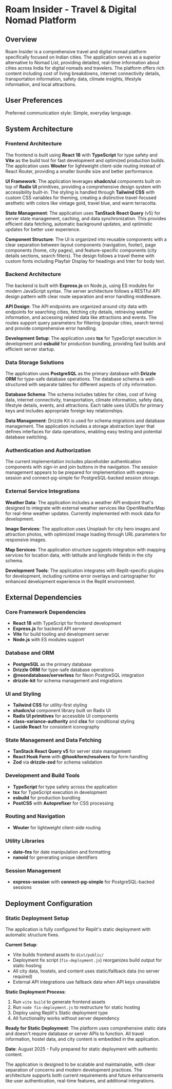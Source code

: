 # Roam Insider - Travel & Digital Nomad Platform

## Overview

Roam Insider is a comprehensive travel and digital nomad platform specifically focused on Indian cities. The application serves as a superior alternative to Nomad List, providing detailed, real-time information about cities across India for digital nomads and travelers. The platform offers rich content including cost of living breakdowns, internet connectivity details, transportation information, safety data, climate insights, lifestyle information, and local attractions.

## User Preferences

Preferred communication style: Simple, everyday language.

## System Architecture

### Frontend Architecture
The frontend is built using **React 18** with **TypeScript** for type safety and **Vite** as the build tool for fast development and optimized production builds. The application uses **Wouter** for lightweight client-side routing instead of React Router, providing a smaller bundle size and better performance.

**UI Framework**: The application leverages **shadcn/ui** components built on top of **Radix UI** primitives, providing a comprehensive design system with accessibility built-in. The styling is handled through **Tailwind CSS** with custom CSS variables for theming, creating a distinctive travel-focused aesthetic with colors like vintage gold, travel blue, and warm terracotta.

**State Management**: The application uses **TanStack React Query** (v5) for server state management, caching, and data synchronization. This provides efficient data fetching, automatic background updates, and optimistic updates for better user experience.

**Component Structure**: The UI is organized into reusable components with a clear separation between layout components (navigation, footer), page components (home, city pages), and feature-specific components (city details sections, search filters). The design follows a travel theme with custom fonts including Playfair Display for headings and Inter for body text.

### Backend Architecture
The backend is built with **Express.js** on Node.js, using ES modules for modern JavaScript syntax. The server architecture follows a RESTful API design pattern with clear route separation and error handling middleware.

**API Design**: The API endpoints are organized around city data with endpoints for searching cities, fetching city details, retrieving weather information, and accessing related data like attractions and events. The routes support query parameters for filtering (popular cities, search terms) and provide comprehensive error handling.

**Development Setup**: The application uses **tsx** for TypeScript execution in development and **esbuild** for production bundling, providing fast builds and efficient server startup.

### Data Storage Solutions
The application uses **PostgreSQL** as the primary database with **Drizzle ORM** for type-safe database operations. The database schema is well-structured with separate tables for different aspects of city information.

**Database Schema**: The schema includes tables for cities, cost of living data, internet connectivity, transportation, climate information, safety data, lifestyle details, events, and attractions. Each table uses UUIDs for primary keys and includes appropriate foreign key relationships.

**Data Management**: Drizzle Kit is used for schema migrations and database management. The application includes a storage abstraction layer that defines interfaces for data operations, enabling easy testing and potential database switching.

### Authentication and Authorization
The current implementation includes placeholder authentication components with sign-in and join buttons in the navigation. The session management appears to be prepared for implementation with express-session and connect-pg-simple for PostgreSQL-backed session storage.

### External Service Integrations

**Weather Data**: The application includes a weather API endpoint that's designed to integrate with external weather services like OpenWeatherMap for real-time weather updates. Currently implemented with mock data for development.

**Image Services**: The application uses Unsplash for city hero images and attraction photos, with optimized image loading through URL parameters for responsive images.

**Map Services**: The application structure suggests integration with mapping services for location data, with latitude and longitude fields in the city schema.

**Development Tools**: The application integrates with Replit-specific plugins for development, including runtime error overlays and cartographer for enhanced development experience in the Replit environment.

## External Dependencies

### Core Framework Dependencies
- **React 18** with TypeScript for frontend development
- **Express.js** for backend API server
- **Vite** for build tooling and development server
- **Node.js** with ES modules support

### Database and ORM
- **PostgreSQL** as the primary database
- **Drizzle ORM** for type-safe database operations
- **@neondatabase/serverless** for Neon PostgreSQL integration
- **drizzle-kit** for schema management and migrations

### UI and Styling
- **Tailwind CSS** for utility-first styling
- **shadcn/ui** component library built on Radix UI
- **Radix UI primitives** for accessible UI components
- **class-variance-authority** and **clsx** for conditional styling
- **Lucide React** for consistent iconography

### State Management and Data Fetching
- **TanStack React Query v5** for server state management
- **React Hook Form** with **@hookform/resolvers** for form handling
- **Zod** via **drizzle-zod** for schema validation

### Development and Build Tools
- **TypeScript** for type safety across the application
- **tsx** for TypeScript execution in development
- **esbuild** for production bundling
- **PostCSS** with **Autoprefixer** for CSS processing

### Routing and Navigation
- **Wouter** for lightweight client-side routing

### Utility Libraries
- **date-fns** for date manipulation and formatting
- **nanoid** for generating unique identifiers

### Session Management
- **express-session** with **connect-pg-simple** for PostgreSQL-backed sessions

## Deployment Configuration

### Static Deployment Setup
The application is fully configured for Replit's static deployment with automatic structure fixes.

**Current Setup**: 
- Vite builds frontend assets to `dist/public/`
- Deployment fix script (`fix-deployment.js`) reorganizes build output for static hosting
- All city data, hostels, and content uses static/fallback data (no server required)
- External API integrations use fallback data when API keys unavailable

**Static Deployment Process**:
1. Run `vite build` to generate frontend assets
2. Run `node fix-deployment.js` to restructure for static hosting
3. Deploy using Replit's Static deployment type
4. All functionality works without server dependency

**Ready for Static Deployment**: The platform uses comprehensive static data and doesn't require database or server APIs to function. All travel information, hostel data, and city content is embedded in the application.

**Date**: August 2025 - Fully prepared for static deployment with authentic content.

The application is designed to be scalable and maintainable, with clear separation of concerns and modern development practices. The architecture supports both current requirements and future enhancements like user authentication, real-time features, and additional integrations.